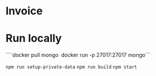 # Invoice

# Run locally

````docker pull mongo```
```docker run -p 27017:27017 mongo```

```npm run setup-private-data```
```npm run build```
```npm start```
